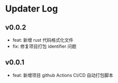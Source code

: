 # Updater Log

## v0.0.2

- feat: 新增 rust 代码格式化文件
- fix: 修复项目打包 identifier 问题

## v0.0.1

- feat: 新增项目 github Actions CI/CD 自动打包脚本
